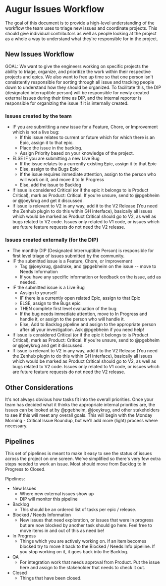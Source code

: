 # Augur Issues Workflow

The goal of this document is to provide a high-level understanding of the workflow the team uses to triage new issues and coordinate projects. This should give individual contributors as well as people looking at the project as a whole a way to understand what they're responsible for in the project.

## New Issues Workflow

GOAL: We want to give the engineers working on specific projects the ability to triage, organize, and prioritize the work within their respective projects and epics. We also want to free up time so that one person isn't consistently responsible for sorting through all issue and tracking people down to understand how they should be organized. To facilitate this, the DIP (designated interruptible person) will be responsible for newly created external issues during their time as DIP, and the internal reporter is responsible for organizing the issue if it is internally created.

### Issues created by the team

- IF you are submitting a new issue for a Feature, Chore, or Improvement which is not a live bug:
  - If this issue relates to current or future which for which there is an Epic, assign it to that epic.
  - Place the issue in the backlog.
  - Assign Priority based on your knowledge of the project.
- ELSE IF you are submitting a new Live Bug
  - If the issue relates to a currently existing Epic, assign it to that Epic
  - Else, assign to the Bugs Epic
  - If the issue requires immediate attention, assign to the person who will work on it, and move it to In Progress
  - Else, add the issue to Backlog
- If issue is considered Critical (or if the epic it belongs to is Product Critical), mark as Product: Critical. If you're unsure, send to @pgebheim or @joeykrug and get it discussed.
- If issue is relevant to V2 in any way, add it to the V2 Release (You need the Zenhub plugin to do this within GH interface), basically all issues which would be marked as Product Critical should go to V2, as well as bugs related to V2 code. Issues only related to V1 code, or issues which are future feature requests do not need the V2 release.

### Issues created externally (for the DIP)

- The monthly DIP (Designated Intrerruptible Person) is responsible for first level triage of issues submitted by the community.
- IF the submitted issue is a Feature, Chore, or Improvement
  - Tag @joeykrug, @adrake, and @pgebheim on the issue -- move to Needs Information
  - If you have any specific information or feedback on the issue, add as needed.
- IF the submitted issue is a Live Bug
  - Assign to yourself
  - IF there is a currently open related Epic, assign to that Epic
  - ELSE, assign to the Bugs epic
  - THEN complete first level evaluation of the bug
  - If the bug needs immediate attention, move to In Progress and handle it, or assign to the person who will handle it.
  - Else, Add to Backlog pipeline and assign to the appropriate person after all your investigation. Ask @pgebheim if you need help!
- If issue is considered Critical (or if the epic it belongs to is Product Critical), mark as Product: Critical. If you're unsure, send to @pgebheim or @joeykrug and get it discussed.
- If issue is relevant to V2 in any way, add it to the V2 Release (You need the Zenhub plugin to do this within GH interface), basically all issues which would be marked as Product Critical should go to V2, as well as bugs related to V2 code. Issues only related to V1 code, or issues which are future feature requests do not need the V2 release.

## Other Considerations

It's not always obvious how tasks fit into the overall priorities. Once your team has decided what it thinks the appropriate internal priorities are, the issues can be looked at by @pgebheim, @joeykrug, and other stakeholders to see if this will meet any overall goals. This will begin with the Monday Morning - Critical Issue Roundup, but we'll add more (light) process where necessary.


## Pipelines

This set of pipelines is meant to make it easy to see the status of issues across the project on one screen. We've simplified so there's very few extra steps needed to work an issue. Most should move from Backlog to In Progress to Closed.

Pipelines:
- New Issues
  - Where new external issues show up
  - DIP will monitor this pipeline
- Backlog
  - This should be an ordered list of tasks per epic / release.
- Blocked / Needs Information
  - New issues that need exploration, or issues that were in progress but are now blocked by another task should go here. Feel free to move items in and out of this as need be!
- In Progress
  - Things which you are actively working on. If an item becomes blocked try to move it back to the Blocked / Needs Info pipeline. If you stop working on it, it goes back into the Backlog.
- QA
  - For integration work that needs approval from Product. Put the issue here and assign to the stakeholder that needs to check it out.
- Closed
  - Things that have been closed.
